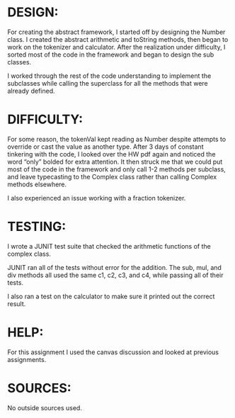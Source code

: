 # DESIGN:  

For creating the abstract framework, I started off by designing the Number class. I created the abstract arithmetic and toString methods, then began to work on the tokenizer and calculator. After the realization under difficulty, I sorted most of the code in the framework and began to design the sub classes. 

I worked through the rest of the code understanding to implement the subclasses while calling the superclass for all the methods that were already defined. 

# DIFFICULTY: 

For some reason, the tokenVal kept reading as Number despite attempts to override or cast the value as another type. After 3 days of constant tinkering with the code, I looked over the HW pdf again and noticed the word “only” bolded for extra attention. It then struck me that we could put most of the code in the framework and only call 1-2 methods per subclass, and leave typecasting to the Complex class rather than calling Complex methods elsewhere.

I also experienced an issue working with a fraction tokenizer. 

# TESTING: 

I wrote a JUNIT test suite that checked the arithmetic functions of the complex class.
 
JUNIT ran all of the tests without error for the addition. The sub, mul, and div methods all used the same c1, c2, c3, and c4, while passing all of their tests. 
 
I also ran a test on the calculator to make sure it printed out the correct result. 

# HELP: 

For this assignment I used the canvas discussion and looked at previous assignments. 

 
# SOURCES:

No outside sources used.
